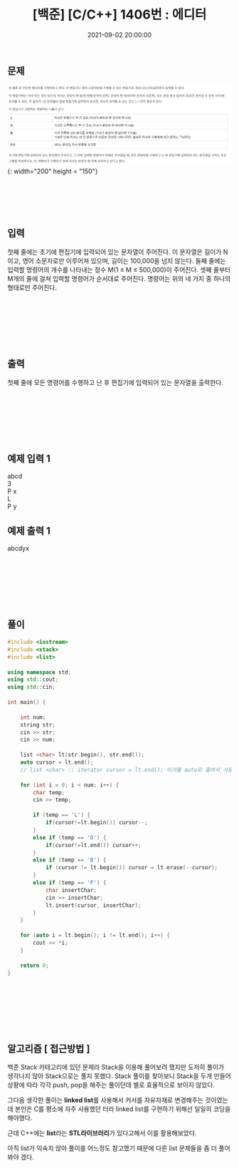 ﻿---
title: "[백준] [C/C++] 1406번 : 에디터"
date: 2021-09-02 20:00:00
categories:
- 백준
tags:
- 백준
- 알고리즘
- 자료구조
---

## 문제

![enter image description here](https://github.com/idkim97/idkim97.github.io/blob/master/img/1406.png?raw=true){: width="200" height = "150"}
<br><br><br><br><br><br>

  

## 입력

첫째 줄에는 초기에 편집기에 입력되어 있는 문자열이 주어진다. 이 문자열은 길이가 N이고, 영어 소문자로만 이루어져 있으며, 길이는 100,000을 넘지 않는다. 둘째 줄에는 입력할 명령어의 개수를 나타내는 정수 M(1 ≤ M ≤ 500,000)이 주어진다. 셋째 줄부터 M개의 줄에 걸쳐 입력할 명령어가 순서대로 주어진다. 명령어는 위의 네 가지 중 하나의 형태로만 주어진다.

<br><br><br><br><br><br>

  

## 출력
첫째 줄에 모든 명령어를 수행하고 난 후 편집기에 입력되어 있는 문자열을 출력한다.

<br><br><br><br><br><br>

  

## 예제 입력 1
abcd  
3  
P x  
L  
P y  

## 예제 출력 1
abcdyx

<br><br><br><br><br><br>

## 풀이
```c++
#include <iostream>
#include <stack>
#include <list>

using namespace std;
using std::cout;
using std::cin;

int main() {

	int num;
	string str;
	cin >> str;
	cin >> num;

	list <char> lt(str.begin(), str.end());
	auto cursor = lt.end();
	// list <char> :: iterator cursor = lt.end(); 이거를 auto로 줄여서 사용가능

	for (int i = 0; i < num; i++) {
		char temp;
		cin >> temp;

		if (temp == 'L') {
			if(cursor!=lt.begin()) cursor--;
		}
		else if (temp == 'D') {
			if(cursor!=lt.end()) cursor++;
		}
		else if (temp == 'B') {
			if (cursor != lt.begin()) cursor = lt.erase(--cursor); 
		}
		else if (temp == 'P') {
			char insertChar;
			cin >> insertChar;
			lt.insert(cursor, insertChar);
		}
	}

	for (auto i = lt.begin(); i != lt.end(); i++) {
		cout << *i;
	}

	return 0;
}
```
<br><br><br><br><br><br>

## 알고리즘 [ 접근방법 ]
 백준 Stack 카테고리에 있던 문제라 Stack을 이용해 풀어보려 했지만 도저히 풀이가 생각나지 않아 Stack으로는 풀지 못했다. Stack 풀이를 찾아보니 Stack을 두개 만들어 상황에 따라 각각 push, pop을 해주는 풀이던데 별로 효율적으로 보이지 않았다.

그다음 생각한 풀이는 **linked list**를 사용해서 커서를 자유자재로 변경해주는 것이였는데 본인은 C를 평소에 자주 사용했던 터라 linked list를 구현하기 위해선 일일히 코딩을 해야했다.

근데 C++에는 **list**라는 **STL라이브러리**가 있다고해서 이를 활용해보았다.

아직 list가 익숙치 않아 풀이를 어느정도 참고했기 때문에 다른 list 문제들을 좀 더 풀어봐야 겠다.
